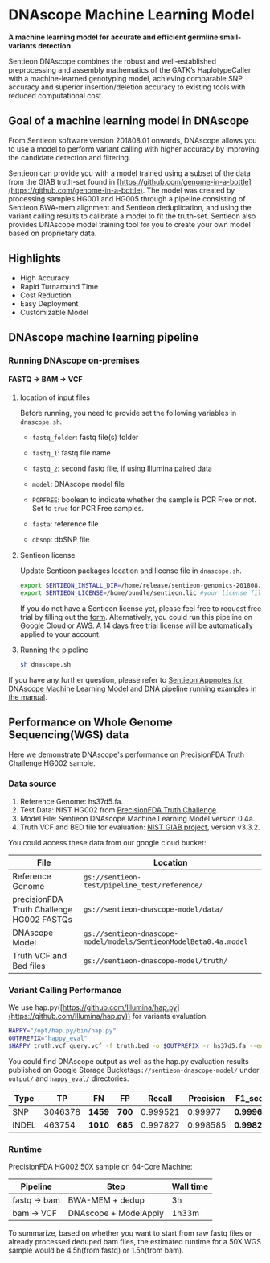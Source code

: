 # DNAscope Machine Learning Model 

**A machine learning model for accurate and efficient germline small-variants detection**
 
Sentieon DNAscope combines the robust and well-established preprocessing and assembly mathematics of the GATK’s HaplotypeCaller with a machine-learned genotyping model, achieving comparable SNP accuracy and superior insertion/deletion accuracy to existing tools with reduced computational cost.

## Goal of a machine learning model in DNAscope


From Sentieon software version 201808.01 onwards, DNAscope allows you to use a model to perform variant calling with higher accuracy by improving the candidate detection and filtering.

Sentieon can provide you with a model trained using a subset of the data from the GIAB truth-set found in [https://github.com/genome-in-a-bottle](https://github.com/genome-in-a-bottle). The model was created by processing samples HG001 and HG005 through a pipeline consisting of Sentieon BWA-mem alignment and Sentieon deduplication, and using the variant calling results to calibrate a model to fit the truth-set. Sentieon also provides DNAscope model training tool for you to create your own model based on proprietary data. 

## Highlights

- High Accuracy 
- Rapid Turnaround Time
- Cost Reduction
- Easy Deployment
- Customizable Model 

## DNAscope machine learning pipeline


### Running DNAscope on-premises
#### FASTQ -> BAM -> VCF

1. location of input files

   Before running, you need to provide set the following variables in `dnascope.sh`.  
   - `fastq_folder`: fastq file(s) folder

   - `fastq_1`: fastq file name
   
   -  `fastq_2`: second fastq file, if using Illumina paired data
   
   - `model`: DNAscope model file
   
   - `PCRFREE`: boolean to indicate whether the sample is PCR Free or not. Set to `true` for PCR Free samples. 
   -  `fasta`: reference file 
   -  `dbsnp`: dbSNP file

2. Sentieon license

   Update Sentieon packages location and license file in `dnascope.sh`.
   ```bash
   export SENTIEON_INSTALL_DIR=/home/release/sentieon-genomics-201808.06 #your Sentieon package location
   export SENTIEON_LICENSE=/home/bundle/sentieon.lic #your license file location
   ```
   If you do not have a Sentieon license yet, please feel free to request free trial by filling out the [form](https://www.sentieon.com/home/free-trial/). Alternatively, you could run this pipeline on Google Cloud or AWS. A 14 days free trial license will be automatically applied to your account.
    
3. Running the pipeline
 
   ```bash
   sh dnascope.sh
   ```


 If you have any further question, please refer to [Sentieon Appnotes for DNAscope Machine Learning Model](https://support.sentieon.com/appnotes/dnascope_ml/) and [DNA pipeline running examples in the manual](https://support.sentieon.com/manual/examples/examples/).

## Performance on Whole Genome Sequencing(WGS) data 
Here we demonstrate DNAscope's performance on PrecisionFDA Truth Challenge HG002 sample. 

### Data source 
1. Reference Genome: hs37d5.fa. 
2. Test Data: NIST HG002 from [PrecisionFDA Truth Challenge](https://precision.fda.gov/challenges/truth).
3. Model File: Sentieon DNAscope Machine Learning Model version 0.4a.  
4. Truth VCF and BED file for evaluation: [NIST GIAB project](https://jimb.stanford.edu/giab-resources), version v3.3.2.

You could access these data from our google cloud bucket: 

 File |Location  |
 --|--|
 Reference Genome  |`gs://sentieon-test/pipeline_test/reference/`   |
 precisionFDA Truth Challenge HG002 FASTQs|`gs://sentieon-dnascope-model/data/`|
 DNAscope Model| `gs://sentieon-dnascope-model/models/SentieonModelBeta0.4a.model`| 
 Truth VCF and Bed files | `gs://sentieon-dnascope-model/truth/` |



### Variant Calling Performance

We use hap.py([https://github.com/Illumina/hap.py](https://github.com/Illumina/hap.py)) for variants evaluation.

```bash
HAPPY="/opt/hap.py/bin/hap.py"
OUTPREFIX="happy_eval"
$HAPPY truth.vcf query.vcf -f truth.bed -o $OUTPREFIX -r hs37d5.fa --engine=vcfeval --engine-vcfeval-template hs37d5.sdf
```
You could find DNAscope output as well as the hap.py evaluation results published on Google Storage Buckets`gs://sentieon-dnascope-model/`
under `output/` and `happy_eval/` directories.  

Type | TP | FN | FP | Recall | Precision | F1_score | 
------| ----| ----| ----| --------| -----------| ---| 
SNP   |3046378 | **1459** | **700** | 0.999521 | 0.99977 | **0.999646** | 
INDEL |463754| **1010** | **685** | 0.997827 | 0.998585 | **0.998206** | 


###  Runtime 
PrecisionFDA HG002 50X sample on 64-Core Machine: 

Pipeline | Step | Wall time | 
---|-----| ---------| 
fastq -> bam | BWA-MEM + dedup | 3h | 
bam -> VCF | DNAscope + ModelApply | 1h33m | 


To summarize, based on whether you want to start from raw fastq files or already processed deduped bam files, the estimated runtime for a 50X WGS sample would be 4.5h(from fastq) or 1.5h(from bam).  

